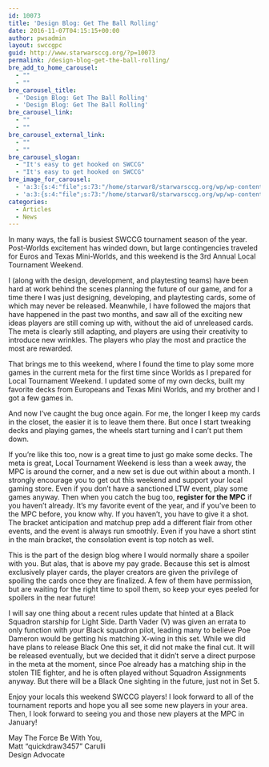 ```yaml
---
id: 10073
title: 'Design Blog: Get The Ball Rolling'
date: 2016-11-07T04:15:15+00:00
author: pwsadmin
layout: swccgpc
guid: http://www.starwarsccg.org/?p=10073
permalink: /design-blog-get-the-ball-rolling/
bre_add_to_home_carousel:
  - ""
  - ""
bre_carousel_title:
  - 'Design Blog: Get The Ball Rolling'
  - 'Design Blog: Get The Ball Rolling'
bre_carousel_link:
  - ""
  - ""
bre_carousel_external_link:
  - ""
  - ""
bre_carousel_slogan:
  - "It's easy to get hooked on SWCCG"
  - "It's easy to get hooked on SWCCG"
bre_image_for_carousel:
  - 'a:3:{s:4:"file";s:73:"/home/starwar8/starwarsccg.org/wp/wp-content/uploads/designblogbanner.jpg";s:3:"url";s:69:"http://www.starwarsccg.org/wp/wp-content/uploads/designblogbanner.jpg";s:4:"type";s:10:"image/jpeg";}'
  - 'a:3:{s:4:"file";s:73:"/home/starwar8/starwarsccg.org/wp/wp-content/uploads/designblogbanner.jpg";s:3:"url";s:69:"http://www.starwarsccg.org/wp/wp-content/uploads/designblogbanner.jpg";s:4:"type";s:10:"image/jpeg";}'
categories:
  - Articles
  - News
---
```

In many ways, the fall is busiest SWCCG tournament season of the year. Post-Worlds excitement has winded down, but large contingencies traveled for Euros and Texas Mini-Worlds, and this weekend is the 3rd Annual Local Tournament Weekend.

I (along with the design, development, and playtesting teams) have been hard at work behind the scenes planning the future of our game, and for a time there I was just designing, developing, and playtesting cards, some of which may never be released. Meanwhile, I have followed the majors that have happened in the past two months, and saw all of the exciting new ideas players are still coming up with, without the aid of unreleased cards. The meta is clearly still adapting, and players are using their creativity to introduce new wrinkles. The players who play the most and practice the most are rewarded.

That brings me to this weekend, where I found the time to play some more games in the current meta for the first time since Worlds as I prepared for Local Tournament Weekend. I updated some of my own decks, built my favorite decks from Europeans and Texas Mini Worlds, and my brother and I got a few games in.

And now I&#8217;ve caught the bug once again. For me, the longer I keep my cards in the closet, the easier it is to leave them there. But once I start tweaking decks and playing games, the wheels start turning and I can&#8217;t put them down.

If you&#8217;re like this too, now is a great time to just go make some decks. The meta is great, Local Tournament Weekend is less than a week away, the MPC is around the corner, and a new set is due out within about a month. I strongly encourage you to get out this weekend and support your local gaming store. Even if you don&#8217;t have a sanctioned LTW event, play some games anyway. Then when you catch the bug too, **register for the MPC** if you haven&#8217;t already. It&#8217;s my favorite event of the year, and if you&#8217;ve been to the MPC before, you know why. If you haven&#8217;t, you have to give it a shot. The bracket anticipation and matchup prep add a different flair from other events, and the event is always run smoothly. Even if you have a short stint in the main bracket, the consolation event is top notch as well.

This is the part of the design blog where I would normally share a spoiler with you. But alas, that is above my pay grade. Because this set is almost exclusively player cards, the player creators are given the privilege of spoiling the cards once they are finalized. A few of them have permission, but are waiting for the right time to spoil them, so keep your eyes peeled for spoilers in the near future!

I will say one thing about a recent rules update that hinted at a Black Squadron starship for Light Side. Darth Vader (V) was given an errata to only function with _your_ Black squadron pilot, leading many to believe Poe Dameron would be getting his matching X-wing in this set. While we did have plans to release Black One this set, it did not make the final cut. It will be released eventually, but we decided that it didn&#8217;t serve a direct purpose in the meta at the moment, since Poe already has a matching ship in the stolen TIE fighter, and he is often played without Squadron Assignments anyway. But there will be a Black One sighting in the future, just not in Set 5.

Enjoy your locals this weekend SWCCG players! I look forward to all of the tournament reports and hope you all see some new players in your area. Then, I look forward to seeing you and those new players at the MPC in January!

May The Force Be With You,  
Matt &#8220;quickdraw3457&#8221; Carulli  
Design Advocate